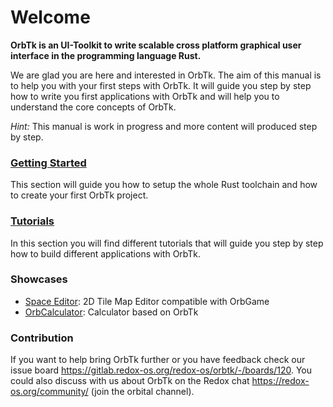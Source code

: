 # Welcome

**OrbTk is an UI-Toolkit to write scalable cross platform graphical user interface in the programming language Rust.**

We are glad you are here and interested in OrbTk. The aim of this manual is to help you with your first steps with OrbTk. 
It will guide you step by step how to write you first applications with OrbTk and will help you to understand the core concepts
of OrbTk.

*Hint:* This manual is work in progress and more content will produced step by step.

### [Getting Started](getting_started/getting_started.md)

This section will guide you how to setup the whole Rust toolchain and how to create your first OrbTk project.

### [Tutorials](tutorials/tutorials.md)

In this section you will find different tutorials that will guide you step by step how to build different applications with OrbTk.

### Showcases

* [Space Editor](https://codeberg.org/pinhead-galaxy/space-editor): 2D Tile Map Editor compatible with OrbGame
* [OrbCalculator](https://gitlab.redox-os.org/redox-os/orbcalculator): Calculator based on OrbTk

### Contribution

If you want to help bring OrbTk further or you have feedback check our issue board https://gitlab.redox-os.org/redox-os/orbtk/-/boards/120. You could also discuss with us about OrbTk on the Redox chat https://redox-os.org/community/ (join the orbital channel).